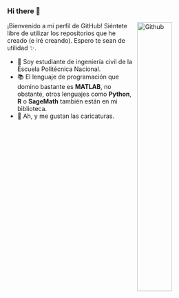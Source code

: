 ### Hi there 👋

<img width="40%" align="right" alt="Github" src="https://user-images.githubusercontent.com/48678280/88862734-4903af80-d201-11ea-968b-9c939d88a37c.gif" />

¡Bienvenido a mi perfil de GitHub!
Siéntete libre de utilizar los repositorios que he creado (e iré creando). Espero te sean de utilidad ✨.

- 🦉 Soy estudiante de ingeniería civil de la Escuela Politécnica Nacional.
- 📚 El lenguaje de programación que domino bastante es **MATLAB**, no obstante, otros lenguajes como **Python**, **R** o **SageMath** también están en mi biblioteca.
- 🐤 Ah, y me gustan las caricaturas.
